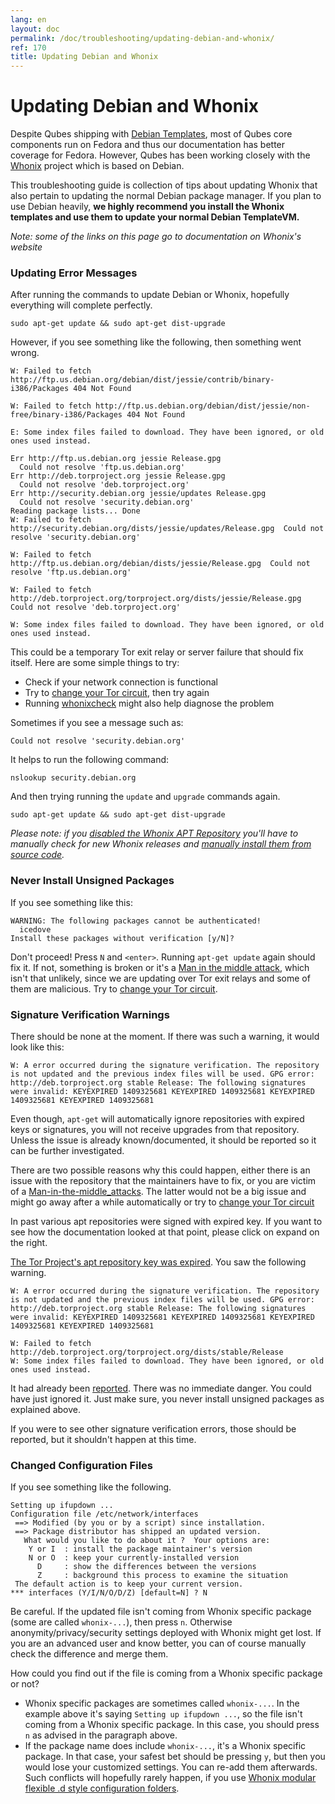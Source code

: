 ```yaml
---
lang: en
layout: doc
permalink: /doc/troubleshooting/updating-debian-and-whonix/
ref: 170
title: Updating Debian and Whonix
---
```


Updating Debian and Whonix
==========================

Despite Qubes shipping with [Debian Templates](/doc/templates/debian/), most of Qubes core components run on Fedora and thus our documentation has better coverage for Fedora. However, Qubes has been working closely with the [Whonix](https://whonix.org) project which is based on Debian.

This troubleshooting guide is collection of tips about updating Whonix that also pertain to updating the normal Debian package manager. If you plan to use Debian heavily, **we highly recommend you install the Whonix templates and use them to update your normal Debian TemplateVM.**

*Note: some of the links on this page go to documentation on Whonix's website*

### Updating Error Messages

After running the commands to update Debian or Whonix, hopefully everything will complete perfectly.

~~~
sudo apt-get update && sudo apt-get dist-upgrade
~~~

However, if you see something like the following, then something went wrong.

~~~
W: Failed to fetch http://ftp.us.debian.org/debian/dist/jessie/contrib/binary-i386/Packages 404 Not Found

W: Failed to fetch http://ftp.us.debian.org/debian/dist/jessie/non-free/binary-i386/Packages 404 Not Found

E: Some index files failed to download. They have been ignored, or old ones used instead.

Err http://ftp.us.debian.org jessie Release.gpg
  Could not resolve 'ftp.us.debian.org'
Err http://deb.torproject.org jessie Release.gpg
  Could not resolve 'deb.torproject.org'
Err http://security.debian.org jessie/updates Release.gpg
  Could not resolve 'security.debian.org'
Reading package lists... Done
W: Failed to fetch http://security.debian.org/dists/jessie/updates/Release.gpg  Could not resolve 'security.debian.org'

W: Failed to fetch http://ftp.us.debian.org/debian/dists/jessie/Release.gpg  Could not resolve 'ftp.us.debian.org'

W: Failed to fetch http://deb.torproject.org/torproject.org/dists/jessie/Release.gpg  Could not resolve 'deb.torproject.org'

W: Some index files failed to download. They have been ignored, or old ones used instead.
~~~

This could be a temporary Tor exit relay or server failure that should fix itself. Here are some simple things to try:

- Check if your network connection is functional
- Try to [change your Tor circuit](https://www.whonix.org/wiki/Arm), then try again
- Running [whonixcheck](https://www.whonix.org/wiki/Whonixcheck) might also help diagnose the problem

Sometimes if you see a message such as:

~~~
Could not resolve 'security.debian.org'
~~~

It helps to run the following command:

~~~
nslookup security.debian.org
~~~

And then trying running the `update` and `upgrade` commands again.

~~~
sudo apt-get update && sudo apt-get dist-upgrade
~~~

*Please note: if you [disabled the Whonix APT Repository](https://www.whonix.org/wiki/Whonix-APT-Repository#Disable_Whonix_APT_Repository) you'll have to manually check for new Whonix releases and [manually install them from source code](https://www.whonix.org/wiki/Dev/Build_Documentation).*

### Never Install Unsigned Packages

If you see something like this:

~~~
WARNING: The following packages cannot be authenticated!
  icedove
Install these packages without verification [y/N]?
~~~

Don't proceed! Press `N` and `<enter>`. Running `apt-get update` again should fix it. If not, something is broken or it's a [Man in the middle attack](https://www.whonix.org/wiki/Warning#Man-in-the-middle_attacks), which isn't that unlikely, since we are updating over Tor exit relays and some of them are malicious. Try to [change your Tor circuit](https://www.whonix.org/wiki/Arm#Arm).


### Signature Verification Warnings

There should be none at the moment. If there was such a warning, it would look like this:

~~~
W: A error occurred during the signature verification. The repository is not updated and the previous index files will be used. GPG error: http://deb.torproject.org stable Release: The following signatures were invalid: KEYEXPIRED 1409325681 KEYEXPIRED 1409325681 KEYEXPIRED 1409325681 KEYEXPIRED 1409325681
~~~

Even though, `apt-get` will automatically ignore repositories with expired keys or signatures, you will not receive upgrades from that repository. Unless the issue is already known/documented, it should be reported so it can be further investigated.

There are two possible reasons why this could happen, either there is an issue with the repository that the maintainers have to fix, or you are victim of a [Man-in-the-middle_attacks](https://www.whonix.org/wiki/Warning#Man-in-the-middle_attacks). The latter would not be a big issue and might go away after a while automatically or try to [change your Tor circuit](https://www.whonix.org/wiki/Arm#Arm)

In past various apt repositories were signed with expired key. If you want to see how the documentation looked at that point, please click on expand on the right.

[The Tor Project's apt repository key was expired](https://trac.torproject.org/projects/tor/ticket/12994). You saw the following warning.

~~~
W: A error occurred during the signature verification. The repository is not updated and the previous index files will be used. GPG error: http://deb.torproject.org stable Release: The following signatures were invalid: KEYEXPIRED 1409325681 KEYEXPIRED 1409325681 KEYEXPIRED 1409325681 KEYEXPIRED 1409325681

W: Failed to fetch http://deb.torproject.org/torproject.org/dists/stable/Release  
W: Some index files failed to download. They have been ignored, or old ones used instead.
~~~

It had already been [reported](https://trac.torproject.org/projects/tor/ticket/12994). There was no immediate danger. You could have just ignored it. Just make sure, you never install unsigned packages as explained above.

If you were to see other signature verification errors, those should be reported, but it shouldn't happen at this time.

### Changed Configuration Files

If you see something like the following.

~~~
Setting up ifupdown ...
Configuration file /etc/network/interfaces
 ==> Modified (by you or by a script) since installation.
 ==> Package distributor has shipped an updated version.
   What would you like to do about it ?  Your options are:
    Y or I  : install the package maintainer's version
    N or O  : keep your currently-installed version
      D     : show the differences between the versions
      Z     : background this process to examine the situation
 The default action is to keep your current version.
*** interfaces (Y/I/N/O/D/Z) [default=N] ? N
~~~

Be careful. If the updated file isn't coming from Whonix specific package (some are called `whonix-...`), then press `n`. Otherwise anonymity/privacy/security settings deployed with Whonix might get lost. If you are an advanced user and know better, you can of course manually check the difference and merge them.

How could you find out if the file is coming from a Whonix specific package or not?

* Whonix specific packages are sometimes called `whonix-...`. In the example above it's saying `Setting up ifupdown ...`, so the file isn't coming from a Whonix specific package. In this case, you should press `n` as advised in the paragraph above.
* If the package name does include `whonix-...`, it's a Whonix specific package. In that case, your safest bet should be pressing `y`, but then you would lose your customized settings. You can re-add them afterwards. Such conflicts will hopefully rarely happen, if you use [Whonix modular flexible .d style configuration folders](https://www.whonix.org/wiki/Whonix_Configuration_Files).
